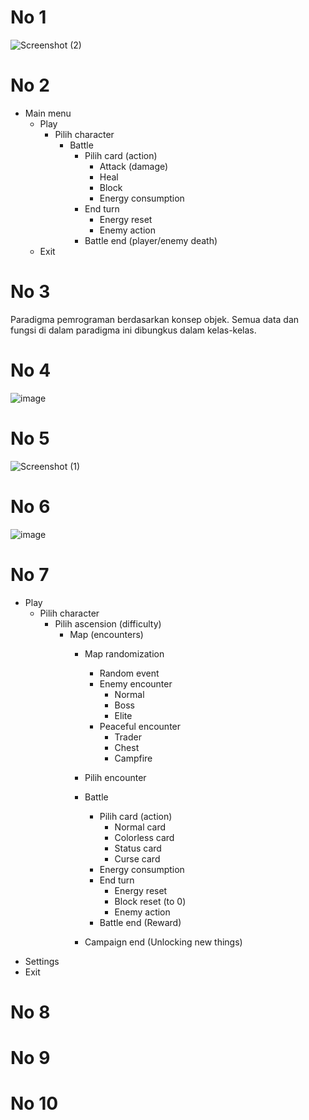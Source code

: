 # No 1
![Screenshot (2)](https://github.com/Seirez/Slay-the-Spire-clone-OOP-Final-Assignment-/assets/94272100/15856494-5dfc-4c88-b4d5-b6dc93c58169)

# No 2
- Main menu
    - Play
        - Pilih character
            - Battle
                - Pilih card (action)
                    - Attack (damage)
                    - Heal
                    - Block
                    - Energy consumption
                - End turn
                    - Energy reset
                    - Enemy action
                - Battle end (player/enemy death)
    - Exit

# No 3
Paradigma pemrograman berdasarkan konsep objek. Semua data dan fungsi di dalam paradigma ini dibungkus dalam kelas-kelas.

# No 4
![image](https://github.com/Seirez/Slay-the-Spire-clone-OOP-Final-Assignment-/assets/94272100/0f5347a1-fa0a-4996-a456-ea5eeca71aab)


# No 5
![Screenshot (1)](https://github.com/Seirez/Slay-the-Spire-clone-OOP-Final-Assignment-/assets/94272100/5f773e87-23b9-407e-9991-5d1659699b22)


# No 6
![image](https://github.com/Seirez/Slay-the-Spire-clone-OOP-Final-Assignment-/assets/94272100/1ef24e06-c383-494f-9ad9-d12df568da89)


# No 7
- Play
    - Pilih character
        - Pilih ascension (difficulty)
            - Map (encounters)
                - Map randomization
                    - Random event
                    - Enemy encounter
                        - Normal
                        - Boss
                        - Elite
                    - Peaceful encounter
                        - Trader
                        - Chest
                        - Campfire

                - Pilih encounter

                - Battle
                    - Pilih card (action)
                        - Normal card
                        - Colorless card
                        - Status card
                        - Curse card
                    - Energy consumption
                    - End turn
                        - Energy reset
                        - Block reset (to 0)
                        - Enemy action
                    - Battle end (Reward)

                - Campaign end (Unlocking new things)
- Settings
- Exit

# No 8


# No 9


# No 10
